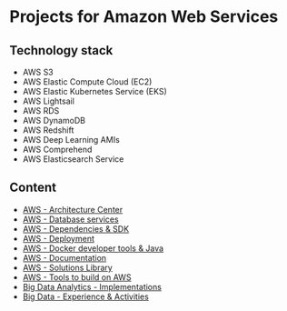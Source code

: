 # Projects for Amazon Web Services

## Technology stack
* AWS S3
* AWS Elastic Compute Cloud (EC2)
* AWS Elastic Kubernetes Service (EKS)
* AWS Lightsail
* AWS RDS
* AWS DynamoDB
* AWS Redshift
* AWS Deep Learning AMIs
* AWS Comprehend
* AWS Elasticsearch Service
	
## Content
- [AWS - Architecture Center](amazon-aws-architectures/README.md)
- [AWS - Database services](amazon-aws-database-services/README.md)
- [AWS - Dependencies & SDK](amazon-aws-dependencies-sdk/README.md)
- [AWS - Deployment](amazon-aws-deployment/README.md)
- [AWS - Docker developer tools & Java](amazon-aws-docker-developer-tools-java/README.md)
- [AWS - Documentation](amazon-aws-documentation/README.md)
- [AWS - Solutions Library](amazon-aws-solutions-library/README.md)
- [AWS - Tools to build on AWS](amazon-aws-tools-to-build-on-aws/README.md)
- [Big Data Analytics - Implementations](big-data-analytics-implementations/README.md)
- [Big Data - Experience & Activities](big-data-experience-activities/README.md)
